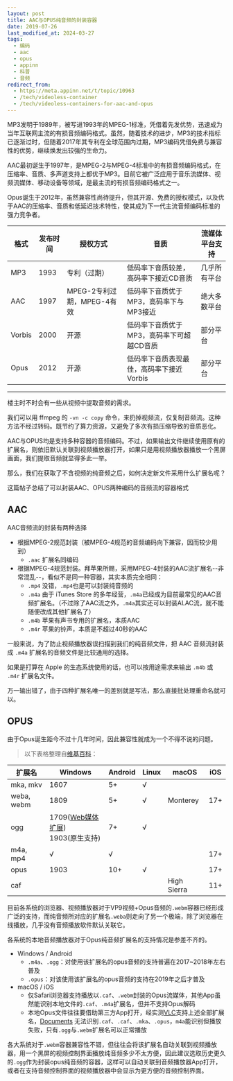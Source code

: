 ```yaml
---
layout: post
title: AAC与OPUS纯音频的封装容器
date: 2019-07-26
last_modified_at: 2024-03-27
tags:
  - 编码
  - aac
  - opus
  - appinn
  - 科普
  - 音频
redirect_from:
  - https://meta.appinn.net/t/topic/10963
  - /tech/videoless-container
  - /tech/videoless-containers-for-aac-and-opus
---
```

MP3发明于1989年，被写进1993年的MPEG-1标准，凭借着先发优势，迅速成为当年互联网主流的有损音频编码格式。虽然，随着技术的进步，MP3的技术指标已逐渐过时，但随着2017年其专利在全球范围内过期，MP3编码凭借免费与兼容性的优势，继续焕发出较强的生命力。

AAC最初诞生于1997年，是MPEG-2与MPEG-4标准中的有损音频编码格式，在压缩率、音质、多声道支持上都优于MP3。目前它被广泛应用于音乐流媒体、视频流媒体、移动设备等领域，是最主流的有损音频编码格式之一。

Opus诞生于2012年，虽然兼容性尚待提升，但其开源、免费的授权模式，以及优于AAC的压缩率、音质和低延迟技术特性，使其成为下一代主流音频编码标准的强力竞争者。

| 格式     | 发布时间 | 授权方式                | 音质                      | 流媒体平台支持 |
| ------ | ---- | ------------------- | ----------------------- | ------- |
| MP3    | 1993 | 专利（过期）              | 低码率下音质较差，高码率下接近CD音质     | 几乎所有平台  |
| AAC    | 1997 | MPEG-2专利过期，MPEG-4有效 | 低码率下音质优于MP3，高码率下与MP3接近  | 绝大多数平台  |
| Vorbis | 2000 | 开源                  | 低码率下音质优于MP3，高码率下可超越CD音质 | 部分平台    |
| Opus   | 2012 | 开源                  | 低码率下音质表现最佳，高码率下接近Vorbis | 部分平台    |

___

楼主时不时会有一些从视频中提取音频的需求。

我们可以用 ffmpeg 的 `-vn -c copy` 命令，来扔掉视频流，仅复制音频流。这种方法不经过转码。既节约了算力资源，又避免了多次有损压缩导致的音质恶化。

AAC与OPUS均是支持多种容器的音频编码。不过，如果输出文件继续使用原有的扩展名，则依旧默认关联到视频播放器打开，如果只是用视频播放器播放一个黑屏画面，我们提取音频就显得多此一举。

那么，我们在获取了不含视频的纯音频之后，如何决定新文件采用什么扩展名呢？

这篇帖子总结了可以封装AAC、OPUS两种编码的音频流的容器格式

## AAC

AAC音频流的封装有两种选择

- 根据MPEG-2规范封装（被MPEG-4规范的音频编码向下兼容，因而较少用到）
	- `.aac` 扩展名同编码
- 根据MPEG-4规范封装。拜苹果所赐，采用MPEG-4封装的AAC流扩展名--非常混乱--，看似不是同一种容器，其实本质完全相同：
	- `.mp4` 没错，`.mp4`也是可以封装纯音频的
	- `.m4a` 由于 iTunes Store 的多年经营，`.m4a`已经成为目前最常见的AAC音频扩展名。（不过除了AAC流之外，`.m4a`其实还可以封装ALAC流，就不能随便改成其他扩展名了）
	- `.m4b` 苹果有声书专用的扩展名，本质AAC
	- `.m4r` 苹果的铃声，本质是不超过40秒的AAC

一般来说，为了防止视频播放器误扫描到我们的纯音频文件，把 AAC 音频流封装成 `.m4a` 扩展名的音频文件是比较通用的选择。

如果是打算在 Apple 的生态系统使用的话，也可以按用途需求来输出 `.m4b` 或 `.m4r` 扩展名文件。

万一输出错了，由于四种扩展名唯一的差别就是写法，那么直接批处理重命名就可以。

## OPUS

由于Opus诞生距今不过十几年时间，因此兼容性就成为一个不得不说的问题。

> 以下表格整理自[维基百科](https://en.wikipedia.org/wiki/Opus_(audio_format)#Operating_system_support)：

| 扩展名      | Windows                                                                       | Android | Linux | macOS       | iOS |
| -------- | ----------------------------------------------------------------------------- | ------- | ----- | ----------- | --- |
| mka, mkv | 1607                                                                          | 5+      | √     |             |     |
| weba, webm | 1809                                                                          | 5+      | √     | Monterey    | 17+ |
| ogg      | 1709([Web媒体扩展](https://apps.microsoft.com/detail/9n5tdp8vcmhs))<br>1903(原生支持) | 7+      | √     |             |     |
| m4a, mp4 | √                                                                             | √       |       |             | 17+ |
| opus     | 1903                                                                          | 10+     | √     |             | 17+ |
| caf      |                                                                               |         |       | High Sierra | 11+ |

目前各系统的浏览器、视频播放器对于VP9视频+Opus音频的`.webm`容器已经形成广泛的支持，而纯音频所对应的扩展名`.weba`则走向了另一个极端，除了浏览器在线播放，几乎没有音频播放软件默认关联它。

各系统的本地音频播放器对于Opus纯音频扩展名的支持情况是参差不齐的。

- Windows / Android
	- `.m4a`、`.ogg`：对使用该扩展名的opus音频的支持普遍在2017~2018年左右普及
	- `.opus`：对该使用该扩展名的opus音频的支持在2019年之后才普及
- macOS / iOS
	- 仅Safari浏览器支持播放以`.caf`、`.webm`封装的Opus流媒体，其他App虽然能识别本地文件的`.caf`、`.m4a`扩展名，但并不支持Opus解码
	- 本地Opus文件往往要借助第三方App打开，经实测[VLC](https://apps.apple.com/app/id650377962)支持上述全部扩展名，[Documents](https://apps.apple.com/app/id364901807) 无法识别`.caf`、`.caf`、`.mka`、`.opus`，`m4a`能识别但播放失败，只有`.ogg`与`.webm`扩展名可以正常播放

各大系统对于`.webm`容器兼容性不错，但往往会将该扩展名自动关联到视频播放器，用一个黑屏的视频控制界面播放纯音频多少不太方便，因此建议选取历史更久的`.ogg`作为封装opus纯音频的容器，这样可以自动关联到音频播放器App打开，或者在支持音频控制界面的视频播放器中会显示为更方便的音频控制界面。
